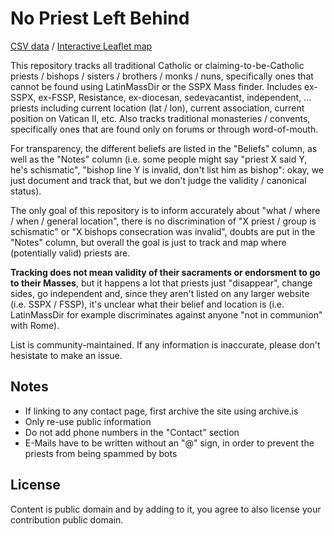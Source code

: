 # No Priest Left Behind

[CSV data]() / [Interactive Leaflet map]()

This repository tracks all traditional Catholic or claiming-to-be-Catholic priests / bishops / sisters / 
brothers / monks / nuns, specifically ones that cannot be found using LatinMassDir or the SSPX Mass finder. 
Includes ex-SSPX, ex-FSSP, Resistance, ex-diocesan, sedevacantist, independent, ... priests including current 
location (lat / lon), current association, current position on Vatican II, etc. Also tracks traditional 
monasteries / convents, specifically ones that are found only on forums or through word-of-mouth.

For transparency, the different beliefs are listed in the "Beliefs" column, as well as the "Notes" column
(i.e. some people might say "priest X said Y, he's schismatic", "bishop line Y is invalid, don't list him as bishop": 
okay, we just document and track that, but we don't judge the validity / canonical status).

The only goal of this repository is to inform accurately about "what / where / when / general location", 
there is no discrimination of "X priest / group is schismatic" or "X bishops consecration was invalid", doubts 
are put in the "Notes" column, but overall the goal is just to track and map where (potentially valid) 
priests are. 

**Tracking does not mean validity of their sacraments or endorsment to go to their Masses**, but it happens a lot 
that priests just "disappear", change sides, go independent and, since they aren't listed on any larger
website (i.e. SSPX / FSSP), it's unclear what their belief and location is (i.e. LatinMassDir for example
discriminates against anyone "not in communion" with Rome).

List is community-maintained. If any information is inaccurate, please don't hesistate to make an issue.

## Notes

- If linking to any contact page, first archive the site using archive.is
- Only re-use public information
- Do not add phone numbers in the "Contact" section
- E-Mails have to be written without an "@" sign, in order to prevent the priests from being spammed by bots

## License

Content is public domain and by adding to it, you agree to also license your contribution public domain.

